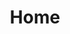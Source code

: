 ---
headless: true
title: Home
ogTitle: Hey, I'm Ethan Voth
summary: I'm a computer science junior from Colorado attending the University of Central Florida with experience in app development, image processing, and more.
resources:
- name: thumb
  src: ethan.jpg
  params:
    alt: Photo portrait of Ethan at Lake Claire on the UCF campus
---